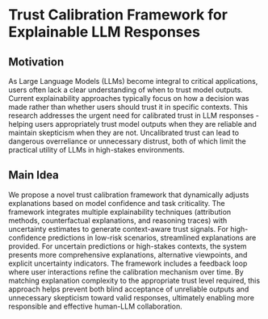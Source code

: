 # Trust Calibration Framework for Explainable LLM Responses

## Motivation
As Large Language Models (LLMs) become integral to critical applications, users often lack a clear understanding of when to trust model outputs. Current explainability approaches typically focus on how a decision was made rather than whether users should trust it in specific contexts. This research addresses the urgent need for calibrated trust in LLM responses - helping users appropriately trust model outputs when they are reliable and maintain skepticism when they are not. Uncalibrated trust can lead to dangerous overreliance or unnecessary distrust, both of which limit the practical utility of LLMs in high-stakes environments.

## Main Idea
We propose a novel trust calibration framework that dynamically adjusts explanations based on model confidence and task criticality. The framework integrates multiple explainability techniques (attribution methods, counterfactual explanations, and reasoning traces) with uncertainty estimates to generate context-aware trust signals. For high-confidence predictions in low-risk scenarios, streamlined explanations are provided. For uncertain predictions or high-stakes contexts, the system presents more comprehensive explanations, alternative viewpoints, and explicit uncertainty indicators. The framework includes a feedback loop where user interactions refine the calibration mechanism over time. By matching explanation complexity to the appropriate trust level required, this approach helps prevent both blind acceptance of unreliable outputs and unnecessary skepticism toward valid responses, ultimately enabling more responsible and effective human-LLM collaboration.
